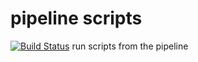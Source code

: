 # pipeline scripts
[![Build Status](http://ec2-54-187-247-119.us-west-2.compute.amazonaws.com/buildStatus/icon?job=fibonacci)](http://ec2-54-187-247-119.us-west-2.compute.amazonaws.com/job/fibonacci/)
run scripts from the pipeline
